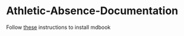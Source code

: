 # Athletic-Absence-Documentation

Follow [these](https://rust-lang.github.io/mdBook/guide/installation.html) instructions to install mdbook
